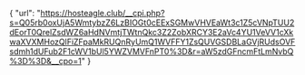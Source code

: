 {
  "url": "https://hosteagle.club/__cpi.php?s=Q05rb0oxUjA5WmtybzZ6LzBIOGt0cEExSGMwVHVEaWt3c1Z5cVNpTUU2dEorT0QrelZsdWZ6aHdNVmtjTWtnQkc3Z2ZobXRCY3E2aVc4YU1VeVV1cXkwaXVXMHozQlFiZFpaMkRUQnRyUmQ1WVFFY1ZsQUVGSDBLaGVjRUdsOVFsdmh1dUFub2F1cWV1bUl5YWZVMVFnPT0%3D&r=aW5zdGFncmFtLmNvbQ%3D%3D&__cpo=1"
}
